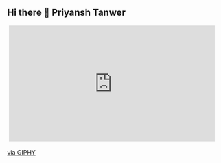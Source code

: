 ## Hi there 👋 Priyansh Tanwer
<div>
  <img src=""/>
  <iframe src="https://giphy.com/embed/3ov9jNziFTMfzSumAw" width="480" height="271" style="" frameBorder="0" class="giphy-embed" allowFullScreen></iframe><p><a href="https://giphy.com/gifs/usnationalarchives-vintage-computer-3ov9jNziFTMfzSumAw">via GIPHY</a></p>
</div>

<!--
**priyanshtan/priyanshtan** is a ✨ _special_ ✨ repository because its `README.md` (this file) appears on your GitHub profile.

Here are some ideas to get you started:

- 🔭 I’m currently working on ...
- 🌱 I’m currently learning ...
- 👯 I’m looking to collaborate on ...
- 🤔 I’m looking for help with ...
- 💬 Ask me about ...
- 📫 How to reach me: ...
- 😄 Pronouns: ...
- ⚡ Fun fact: ...
-->
